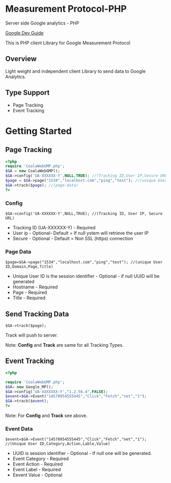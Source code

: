 # Measurement Protocol-PHP
Server side Google analytics - PHP

[Google Dev Guide](https://developers.google.com/analytics/devguides/collection/protocol/v1/devguide)

This is PHP client Library for Google Measurement Protocol

## Overview
Light weight and independent client Library to send data to Google Analytics.

## Type Support
 - Page Tracking
 - Event Tracking

# Getting Started

## Page Tracking

```php
<?php
require 'CoalaWebGMP.php';
$GA = new CoalaWebGMP();
$GA->config('UA-XXXXXX-Y',NULL,TRUE); //(Tracking ID,User IP,Secure URL)
$page = $GA->page("1534","localhost.com","ping","test"); //(unique User ID,Domain,Page,Title)
$GA->track($page); //(page-data) 
?>
```

### Config

```
$GA->config('UA-XXXXXX-Y',NULL,TRUE); //(Tracking ID, User IP, Secure URL)
```

 - Tracking ID (UA-XXXXXX-Y) - Required
 - User ip - Optional- Default = If null ystem will retrieve the user IP
 - Secure - Optional - Default = Non SSL (https) connection

### Page Data

```
$page=$GA->page("1534","localhost.com","ping","test"); //(unique User ID,Domain,Page,Title)
```

 - Unique User ID is the session identifier - Optional -  if null UUID will be generated
 - Hostname - Required
 - Page - Required
 - Title - Required
 
## Send Tracking Data
```
$GA->track($page);
```
Track will push to server.

Note: **Config** and **Track** are same for all Tracking Types.
 
## Event Tracking

```php
<?php

require 'CoalaWebGMP.php';
$GA= new Google_MP();
$GA->config('UA-XXXXXXX-Y',"1.2.56.4",FALSE);
$event=$GA->Event("14578954555445","Click","Fetch","net","1");
$GA->track($event);
?>
```

Note: For **Config** and **Track** see above.

### Event Data

```
$event=$GA->Event("14578954555445","Click","Fetch","net","1"); //(Unique User ID,Category,Action,Lable,Value)
```

- UUID is session identifier - Optional - If null one will be generated.
- Event Category - Required
- Event Action - Required
- Event Label - Required
- Eevent Value - Optional
